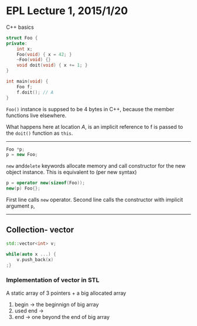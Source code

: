 # EPL Lecture 1, 2015/1/20

C\++ basics

```cpp
struct Foo {
private:
	int x;
    Foo(void) { x = 42; }
    ~Foo(void) {}
	void doit(void) { x += 1; }
}

int main(void) {
	Foo f;
    f.doit(); // A
}
```

`Foo()` instance is suppsed to be 4 bytes in C\++, because the member functions live elsewhere.

What happens here at location *A*, is an implicit reference to f is passed to the `doit()` function as `this`.

---
```cpp
Foo *p;
p = new Foo;
```
`new` and`delete` keywords allocate memory and call constructor for the new object instance. This is equivalent to (per new syntax)

```cpp
p = operator new(sizeof(Foo));
new(p) Foo{};
```
First line calls `new` operator. Second line calls the constructor with implicit argument `p`,

---
## Collection- vector

```cpp
std::vector<int> v;

while(auto x ...) {
	v.push_back(x)
;}
```

### Implementation of vector in STL
A static array of 3 pointers + a big allocated array
1. begin -> the beginnign of big array
2. used end -> 
3. end -> one beyond the end of big array